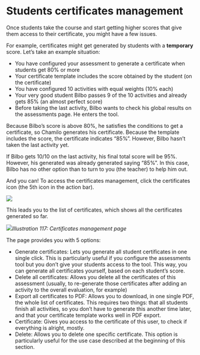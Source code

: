 # Students certificates management

Once students take the course and start getting higher scores that give them access to their certificate, you might have a few issues.

For example, certificates might get generated by students with a **temporary** score. Let’s take an example situation:

* You have configured your assessment to generate a certificate when students get 80% or more
* Your certificate template includes the score obtained by the student \(on the certificate\)
* You have configured 10 activities with equal weights \(10% each\)
* Your very good student Bilbo passes 9 of the 10 activities and already gets 85% \(an almost perfect score\)
* Before taking the last activity, Bilbo wants to check his global results on the assessments page. He enters the tool.

Because Bilbo’s score is above 80%, he satisfies the conditions to get a certificate, so Chamilo generates his certificate. Because the template includes the score, the certificate indicates “85%”. However, Bilbo hasn’t taken the last activity yet.

If Bilbo gets 10/10 on the last activity, his final total score will be 95%. However, his generated was already generated saying “85%”. In this case, Bilbo has no other option than to turn to you \(the teacher\) to help him out.

And you can! To access the certificates management, click the certificates icon \(the 5th icon in the action bar\).

![](../../.gitbook/assets/image13%20%281%29.png)

This leads you to the list of certificates, which shows all the certificates generated so far.

![](../../.gitbook/assets/image14%20%281%29.png)_Illustration 117: Certificates management page_

The page provides you with 5 options:

* Generate certificates: Lets you generate all student certificates in one single click. This is particularly useful if you configure the assessments tool but you don’t give your students access to the tool. This way, you can generate all certificates yourself, based on each student’s score.
* Delete all certificates: Allows you delete all the certificates of this assessment \(usually, to re-generate those certificates after adding an activity to the overall evaluation, for example\)
* Export all certificates to PDF: Allows you to download, in one single PDF, the whole list of certificates. This requires two things: that all students finish all activities, so you don’t have to generate this another time later, and that your certificate template works well in PDF export.
* Certificate: Gives you access to the certificate of this user, to check if everything is alright, mostly.
* Delete: Allows you to delete one specific certificate. This option is particularly useful for the use case described at the beginning of this section.

